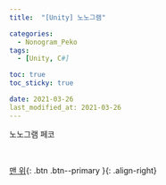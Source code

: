 ```yaml
---
title:  "[Unity] 노노그램" 

categories:
  - Nonogram_Peko
tags:
  - [Unity, C#]

toc: true
toc_sticky: true

date: 2021-03-26
last_modified_at: 2021-03-26
---
```

노노그램 페코

<br>

[맨 위](#){: .btn .btn--primary }{: .align-right}